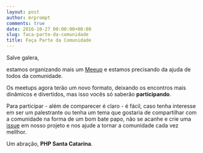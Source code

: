```yaml
---
layout: post
author: mrprompt
comments: true
date: 2016-10-27 00:00:00+00:00
slug: faca-parte-da-comunidade
title: Faça Parte da Comunidade 
---
```


Salve galera,

estamos organizando mais um [Meeup](https://www.meetup.com/pt-BR/PHPSC-Floripa/) e estamos precisando da ajuda de todos da comunidade.

Os meetups agora terão um novo formato, deixando os encontros mais dinâmicos e divertidos, mas isso vocês só saberão **participando**.

Para participar - além de comparecer é claro - é fácil, caso tenha interesse em ser um palestrante ou tenha um tema que gostaria de 
compartilhar com a comunidade na forma de um bom bate papo, não se acanhe e crie uma [issue](https://github.com/PHPSC/meetups) em nosso projeto 
 e nos ajude a tornar a comunidade cada vez mellhor.
 
Um abração,
**PHP Santa Catarina**.
